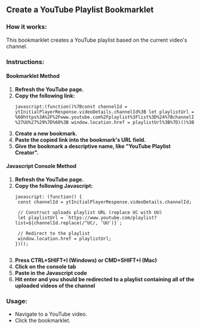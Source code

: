 ## Create a YouTube Playlist Bookmarklet

### How it works:
This bookmarklet creates a YouTube playlist based on the current video's channel.

### Instructions:

#### Bookmarklet Method
1. **Refresh the YouTube page.**
2. **Copy the following link:**
   ```
   javascript:(function()%7Bconst channelId = ytInitialPlayerResponse.videoDetails.channelId%3B let playlistUrl = %60https%3A%2F%2Fwww.youtube.com%2Fplaylist%3Flist%3D%24%7BchannelId.replace%28%2F%5EUC%2F%2C %27UU%27%29%7D%60%3B window.location.href = playlistUrl%3B%7D)()%3B
   ```
3. **Create a new bookmark.**
4. **Paste the copied link into the bookmark's URL field.**
5. **Give the bookmark a descriptive name, like "YouTube Playlist Creator".**

#### Javascript Console Method
1. **Refresh the YouTube page.**
2. **Copy the following Javascript:**
   ```
   javascript: (function() {
    const channelId = ytInitialPlayerResponse.videoDetails.channelId; 
  
    // Construct uploads playlist URL (replace UC with UU)
    let playlistUrl = `https://www.youtube.com/playlist?list=${channelId.replace(/^UC/, 'UU')}`; 
  
    // Redirect to the playlist
    window.location.href = playlistUrl;
   })();
  
   ```
3. **Press CTRL+SHIFT+I (Windows) or CMD+SHIFT+I (Mac)**
4. **Click on the console tab**
5. **Paste in the Javascript code**
6. **Hit enter and you should be redirected to a playlist containing all of the uploaded videos of the channel**
### Usage:
* Navigate to a YouTube video.
* Click the bookmarklet.
